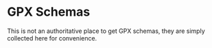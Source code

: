# GPX Schemas

This is not an authoritative place to get GPX schemas, they are simply collected here for convenience.
